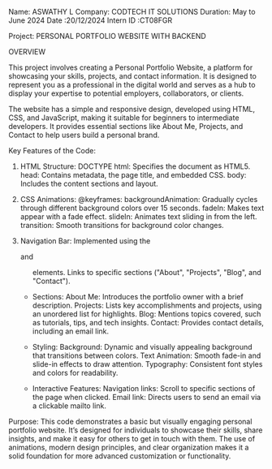 Name: ASWATHY L
Company: CODTECH IT SOLUTIONS
Duration: May to June 2024
Date :20/12/2024
Intern ID :CT08FGR

Project: PERSONAL PORTFOLIO WEBSITE WITH BACKEND

OVERVIEW

This project involves creating a Personal Portfolio Website, a
platform for showcasing your skills, projects, and contact
information. It is designed to represent you as a professional
in the digital world and serves as a hub to display your
expertise to potential employers, collaborators, or clients.

The website has a simple and responsive design, developed
using HTML, CSS, and JavaScript, making it suitable for
beginners to intermediate developers. It provides essential
sections like About Me, Projects, and Contact to help users
build a personal brand.

Key Features of the Code:

1. HTML Structure:
 DOCTYPE html: Specifies the document as HTML5.
 head: Contains metadata, the page title, and embedded CSS.
 body: Includes the content sections and layout.

3. CSS Animations:
@keyframes:
 backgroundAnimation: Gradually cycles through different background colors over 15 seconds.
 fadeIn: Makes text appear with a fade effect.
 slideIn: Animates text sliding in from the left.
 transition: Smooth transitions for background color changes.

5. Navigation Bar:
 Implemented using the <nav> and <ul> elements.
 Links to specific sections ("About", "Projects", "Blog", and "Contact").

7. Sections:
 About Me: Introduces the portfolio owner with a brief description.
 Projects: Lists key accomplishments and projects, using an unordered list for highlights.
 Blog: Mentions topics covered, such as tutorials, tips, and tech insights.
 Contact: Provides contact details, including an email link.

9. Styling:
  Background: Dynamic and visually appealing background that transitions between colors.
Text Animation: Smooth fade-in and slide-in effects to draw attention.
 Typography: Consistent font styles and colors for readability.

11. Interactive Features:
Navigation links: Scroll to specific sections of the page when clicked.
 Email link: Directs users to send an email via a clickable mailto link.


Purpose:
This code demonstrates a basic but visually engaging personal portfolio website. It’s designed for individuals to showcase their skills, share insights, and make it easy for others to get in touch with them. The use of animations, modern design principles, and clear organization makes it a solid foundation for more advanced customization or functionality.






